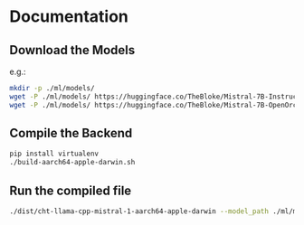# Documentation

## Download the Models

e.g.:

```bash
mkdir -p ./ml/models/
wget -P ./ml/models/ https://huggingface.co/TheBloke/Mistral-7B-Instruct-v0.1-GGUF/resolve/main/mistral-7b-instruct-v0.1.Q5_0.gguf
wget -P ./ml/models/ https://huggingface.co/TheBloke/Mistral-7B-OpenOrca-GGUF/resolve/main/mistral-7b-openorca.Q5_K_S.gguf
```

## Compile the Backend

```bash
pip install virtualenv
./build-aarch64-apple-darwin.sh
```

## Run the compiled file

```bash
./dist/cht-llama-cpp-mistral-1-aarch64-apple-darwin --model_path ./ml/models/mistral-7b-instruct-v0.1.Q5_0.gguf
```
